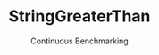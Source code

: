 ---
layout: default
title: StringGreaterThan
subtitle: Continuous Benchmarking
selected: String
expanded: Benchmarking
benchmark: /individual_results/StringGreaterThan.html
---